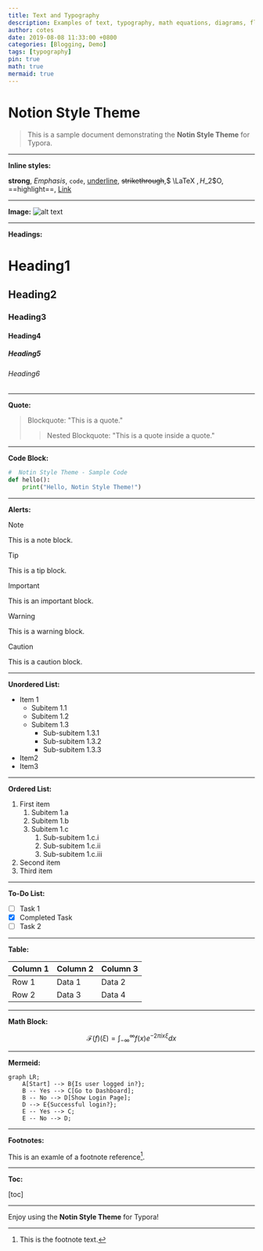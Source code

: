 ```yaml
---
title: Text and Typography
description: Examples of text, typography, math equations, diagrams, flowcharts, pictures, videos, and more.
author: cotes
date: 2019-08-08 11:33:00 +0800
categories: [Blogging, Demo]
tags: [typography]
pin: true
math: true
mermaid: true
---
```



# Notion Style Theme

> This is a sample document demonstrating the **Notin Style Theme** for Typora.

---

**Inline styles:**

**strong**, _Emphasis_, `code`, <u>underline</u>, ~~strikethrough~~,$ \LaTeX $, H$\_2$O, ==highlight==, [Link](#)

---

**Image:**
![alt text](img/sample-image.jpeg)

---

**Headings:**

# Heading1

## Heading2

### Heading3

#### Heading4

##### Heading5

###### Heading6

---

**Quote:**

> Blockquote: "This is a quote."
>
> > Nested Blockquote: "This is a quote inside a quote."

---

**Code Block:**

```python
#  Notin Style Theme - Sample Code
def hello():
    print("Hello, Notin Style Theme!")
```

---

**Alerts:**

> [!NOTE]
>
> This is a note block.

> [!TIP]
>
> This is a tip block.

> [!IMPORTANT]
>
> This is an important block.

> [!WARNING]
>
> This is a warning block.

> [!CAUTION]
>
> This is a caution block.

---

**Unordered List:**

- Item 1
  - Subitem 1.1
  - Subitem 1.2
  - Subitem 1.3
    - Sub-subitem 1.3.1
    - Sub-subitem 1.3.2
    - Sub-subitem 1.3.3
- Item2
- Item3

---

**Ordered List:**

1. First item
   1. Subitem 1.a
   2. Subitem 1.b
   3. Subitem 1.c
      1. Sub-subitem 1.c.i
      1. Sub-subitem 1.c.ii
      1. Sub-subitem 1.c.iii
2. Second item
3. Third item

---

**To-Do List:**

- [ ] Task 1
- [x] Completed Task
- [ ] Task 2

---

**Table:**

| Column 1 | Column 2 | Column 3 |
| -------- | -------- | -------- |
| Row 1    | Data 1   | Data 2   |
| Row 2    | Data 3   | Data 4   |

---

**Math Block:**

$$
\mathcal{F}(f)(\xi) = \int_{-\infty}^{\infty} f(x) e^{-2\pi i x \xi} dx
$$

---

**Mermeid:**

```mermaid
graph LR;
    A[Start] --> B{Is user logged in?};
    B -- Yes --> C[Go to Dashboard];
    B -- No --> D[Show Login Page];
    D --> E{Successful login?};
    E -- Yes --> C;
    E -- No --> D;
```

---

**Footnotes:**

This is an examle of a footnote reference[^1].

[^1]: This is the footnote text.

---

**Toc:**

[toc]

---

Enjoy using the **Notin Style Theme** for Typora!
